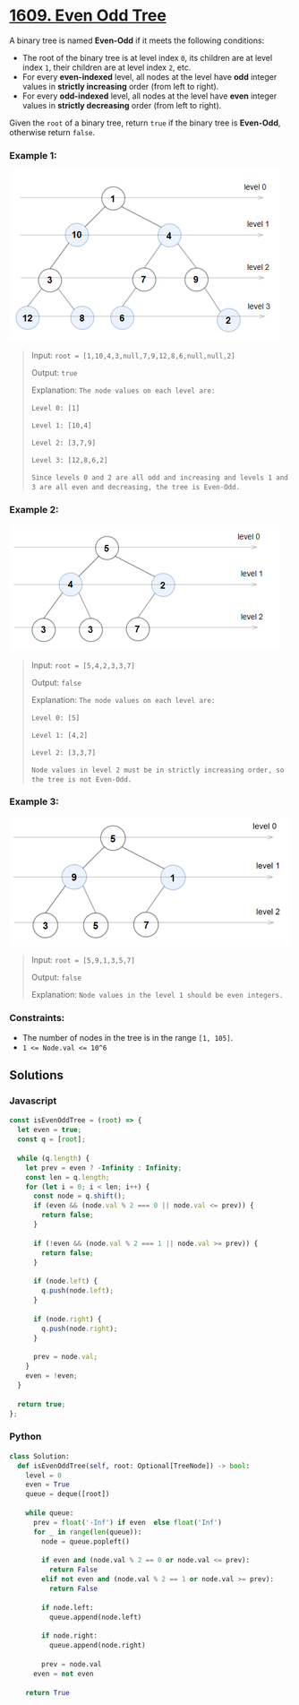 # [1609. Even Odd Tree](https://leetcode.com/problems/even-odd-tree/description)

A binary tree is named **Even-Odd** if it meets the following conditions:

- The root of the binary tree is at level index `0`, its children are at level index `1`, their children are at level index `2`, etc.
- For every **even-indexed** level, all nodes at the level have **odd** integer values in **strictly increasing** order (from left to right).
- For every **odd-indexed** level, all nodes at the level have **even** integer values in **strictly decreasing** order (from left to right).

Given the `root` of a binary tree, return `true` if the binary tree is **Even-Odd**, otherwise return `false`.


### Example 1:
![](./images/sample_1_1966.png)
> Input: `root = [1,10,4,3,null,7,9,12,8,6,null,null,2]`
>
> Output: `true`
>
> Explanation: `The node values on each level are:`
>
> `Level 0: [1]`
>
> `Level 1: [10,4]`
>
> `Level 2: [3,7,9]`
>
> `Level 3: [12,8,6,2]`
>
> `Since levels 0 and 2 are all odd and increasing and levels 1 and 3 are all even and decreasing, the tree is Even-Odd.`

### Example 2:
![](./images/sample_2_1966.png)
> Input: `root = [5,4,2,3,3,7]`
>
> Output: `false`
>
> Explanation: `The node values on each level are:`
>
> `Level 0: [5]`
>
> `Level 1: [4,2]`
>
> `Level 2: [3,3,7]`
>
> `Node values in level 2 must be in strictly increasing order, so the tree is not Even-Odd.`



### Example 3:
![](./images/sample_1_333_1966.png)
> Input: `root = [5,9,1,3,5,7]`
>
> Output: `false`
>
> Explanation: `Node values in the level 1 should be even integers.`

 
### Constraints:
- The number of nodes in the tree is in the range `[1, 105]`.
- `1 <= Node.val <= 10^6`


## Solutions

### Javascript
```javascript
const isEvenOddTree = (root) => {
  let even = true;
  const q = [root];

  while (q.length) {
    let prev = even ? -Infinity : Infinity;
    const len = q.length;
    for (let i = 0; i < len; i++) {
      const node = q.shift();
      if (even && (node.val % 2 === 0 || node.val <= prev)) {
        return false;
      }

      if (!even && (node.val % 2 === 1 || node.val >= prev)) {
        return false;
      }

      if (node.left) {
        q.push(node.left);
      }

      if (node.right) {
        q.push(node.right);
      }

      prev = node.val;
    }
    even = !even;
  }

  return true;
};
```

### Python
```python
class Solution:
  def isEvenOddTree(self, root: Optional[TreeNode]) -> bool:
    level = 0
    even = True
    queue = deque([root])

    while queue:
      prev = float('-Inf') if even  else float('Inf')
      for _ in range(len(queue)):
        node = queue.popleft()

        if even and (node.val % 2 == 0 or node.val <= prev):
          return False
        elif not even and (node.val % 2 == 1 or node.val >= prev):
          return False
        
        if node.left:
          queue.append(node.left)

        if node.right:
          queue.append(node.right)

        prev = node.val
      even = not even
    
    return True
```